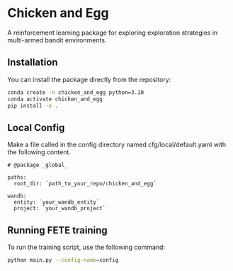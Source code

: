 # Chicken and Egg

A reinforcement learning package for exploring exploration strategies in multi-armed bandit environments.

## Installation

You can install the package directly from the repository:

```bash
conda create -n chicken_and_egg python=3.10
conda activate chicken_and_egg
pip install -e .
```

## Local Config

Make a file called in the config directory named cfg/local/default.yaml with the following content.

```
# @package _global_

paths:
  root_dir: `path_to_your_repo/chicken_and_egg`

wandb:
  entity: `your_wandb_entity`
  project: `your_wandb_project`
```

## Running FETE training

To run the training script, use the following command:

```bash
python main.py --config-name=config
```

